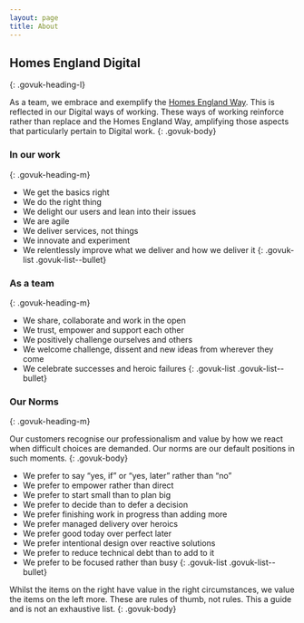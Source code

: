 ```yaml
---
layout: page
title: About
---
```


## Homes England Digital
{: .govuk-heading-l}

As a team, we embrace and exemplify the [Homes England Way](http://www.mydevelopmenthomesengland.com/media/5858/homes-england-way-1-1.pdf). This is reflected in our Digital ways of working.  These ways of working reinforce rather than replace and the Homes England Way, amplifying those aspects that particularly pertain to Digital work.
{: .govuk-body}

### In our work
{: .govuk-heading-m}

- We get the basics right
- We do the right thing  
- We delight our users and lean into their issues
- We are agile
- We deliver services, not things
- We innovate and experiment
- We relentlessly improve what we deliver and how we deliver it
{: .govuk-list .govuk-list--bullet}

### As a team
{: .govuk-heading-m}

- We share, collaborate and work in the open
- We trust, empower and support each other
- We positively challenge ourselves and others
- We welcome challenge, dissent and new ideas from wherever they come
- We celebrate successes and heroic failures
{: .govuk-list .govuk-list--bullet}

### Our Norms
{: .govuk-heading-m}

Our customers recognise our professionalism and value by how we react when difficult choices are demanded.  Our norms are our default positions in such moments.
{: .govuk-body}
- We prefer to say “yes, if” or “yes, later” rather than “no”
- We prefer to empower rather than direct
- We prefer to start small than to plan big
- We prefer to decide than to defer a decision
- We prefer finishing work in progress than adding more
- We prefer managed delivery over heroics
- We prefer good today over perfect later
- We prefer intentional design over reactive solutions
- We prefer to reduce technical debt than to add to it
- We prefer to be focused rather than busy
{: .govuk-list .govuk-list--bullet}

Whilst the items on the right have value in the right circumstances, we value the items on the left more.  These are rules of thumb, not rules. This a guide and is not an exhaustive list.
{: .govuk-body}
